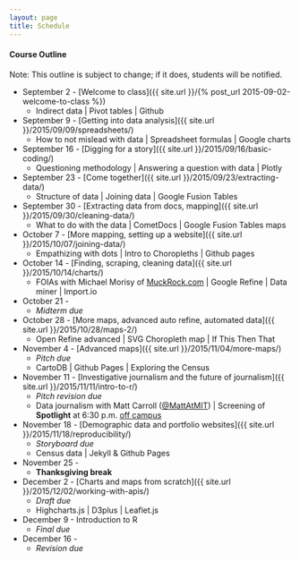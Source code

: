 ```yaml
---
layout: page
title: Schedule
---
```


#### Course Outline

Note: This outline is subject to change; if it does, students will be notified.

* September 2 - [Welcome to class]({{ site.url }}/{% post_url 2015-09-02-welcome-to-class %})
  * Indirect data | Pivot tables | Github
* September 9 - [Getting into data analysis]({{ site.url }}/2015/09/09/spreadsheets/)
  * How to not mislead with data | Spreadsheet formulas | Google charts
* September 16 - [Digging for a story]({{ site.url }}/2015/09/16/basic-coding/)
  * Questioning methodology | Answering a question with data | Plotly
* September 23 - [Come together]({{ site.url }}/2015/09/23/extracting-data/)
  * Structure of data | Joining data | Google Fusion Tables
* September 30 - [Extracting data from docs, mapping]({{ site.url }}/2015/09/30/cleaning-data/)
  * What to do with the data | CometDocs | Google Fusion Tables maps
* October 7 - [More mapping, setting up a website]({{ site.url }}/2015/10/07/joining-data/)
  * Empathizing with dots | Intro to Choropleths | Github pages
* October 14 - [Finding, scraping, cleaning data]({{ site.url }}/2015/10/14/charts/)
  * FOIAs with Michael Morisy of [MuckRock.com](http://www.muckrock.com) | Google Refine | Data miner | Import.io 
* October 21 - 
  * *Midterm due*
* October 28 - [More maps, advanced auto refine, automated data]({{ site.url }}/2015/10/28/maps-2/)
  * Open Refine advanced | SVG Choropleth map | If This Then That
* November 4 - [Advanced maps]({{ site.url }}/2015/11/04/more-maps/)
  * *Pitch due* 
  * CartoDB | Github Pages | Exploring the Census
* November 11 - [Investigative journalism and the future of journalism]({{ site.url }}/2015/11/11/intro-to-r/)
  * *Pitch revision due* 
  * Data journalism with Matt Carroll ([@MattAtMIT](http://www.twitter.com/mattatmit)) | Screening of **Spotlight** at 6:30 p.m. [off campus](http://www.bowtiecinemas.com/locations/criterion-cinemas-blue-back-square/)
* November 18 - [Demographic data and portfolio websites]({{ site.url }}/2015/11/18/reproducibility/)
  * *Storyboard due*
  * Census data | Jekyll & Github Pages
* November 25 - 
  * **Thanksgiving break**
* December 2 - [Charts and maps from scratch]({{ site.url }}/2015/12/02/working-with-apis/)
  * *Draft due*
  * Highcharts.js | D3plus | Leaflet.js
* December 9 - Introduction to R
  * *Final due*
* December 16 - 
  * *Revision due*


